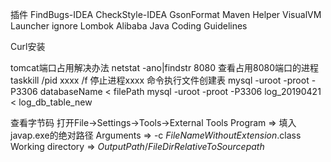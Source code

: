 插件
FindBugs-IDEA
CheckStyle-IDEA
GsonFormat
Maven Helper
VisualVM Launcher
ignore
Lombok
Alibaba Java Coding Guidelines


Curl安装

tomcat端口占用解决办法
netstat -ano|findstr 8080  查看占用8080端口的进程
taskkill /pid xxxx /f      停止进程xxxx
命令执行文件创建表
mysql -uroot -proot -P3306 databaseName < filePath
mysql -uroot -proot -P3306 log_20190421 < log_db_table_new


查看字节码
打开File->Settings->Tools->External Tools
Program => 填入javap.exe的绝对路径
Arguments => -c $FileNameWithoutExtension$.class
Working directory => $OutputPath$/$FileDirRelativeToSourcepath$